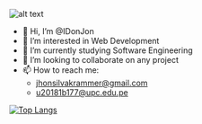 ![alt text](https://www.wallpaperflare.com/static/873/259/694/vaporwave-vapor-1980s-80scity-wallpaper.jpg)
- 👋 Hi, I’m @IDonJon
- 👀 I’m interested in Web Development
- 🌱 I’m currently studying Software Engineering
- 💞️ I’m looking to collaborate on any project
- 📫 How to reach me:
  + jhonsilvakrammer@gmail.com
  + u20181b177@upc.edu.pe

[![Top Langs](https://github-readme-stats.vercel.app/api/top-langs/?username=IDonJON&layout=compact&langs_count=5)](https://github.com/IDonJon/github-readme-stats)

<!---
IDonJon/IDonJon is a ✨ special ✨ repository because its `README.md` (this file) appears on your GitHub profile.
You can click the Preview link to take a look at your changes.
--->
